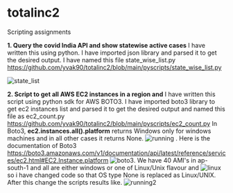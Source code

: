 # totalinc2
Scripting assignments

**1. Query the covid India API and show statewise active cases**
I have written this using python. I have imported json library and parsed it to get the desired output. I have named this file state_wise_list.py 
https://github.com/yvak90/totalinc2/blob/main/pyscripts/state_wise_list.py

![state_list](https://user-images.githubusercontent.com/58933081/115891019-3b6b1580-a473-11eb-87f1-65f6ad365dff.jpg)



**2. Script to get all AWS EC2 instances in a region and**
I have written this script using python sdk for AWS BOTO3. I have imported boto3 library to get ec2 instances list and parsed it to get the desired output and named this file as ec2_count.py
https://github.com/yvak90/totalinc2/blob/main/pyscripts/ec2_count.py   In Boto3, **ec2.instances.all().platform** returns Windows only for windows machines and in all other cases it returns None. ![running](https://user-images.githubusercontent.com/58933081/115905781-34003800-a484-11eb-86a8-41ffb6eed901.JPG) . Here is the documentation of Boto3 https://boto3.amazonaws.com/v1/documentation/api/latest/reference/services/ec2.html#EC2.Instance.platform
![boto3](https://user-images.githubusercontent.com/58933081/115905794-39f61900-a484-11eb-8362-fb84ff06faf2.JPG). We have 40 AMI's in ap-south-1 and all are either windows or one of Linux/Unix flavour and ![linux](https://user-images.githubusercontent.com/58933081/115906383-14b5da80-a485-11eb-8d0e-26d3cb20db00.JPG)
so i have changed code so that OS type None is replaced as Linux/UNIX. After this change the scripts results like.
![running2](https://user-images.githubusercontent.com/58933081/115905788-36629200-a484-11eb-8256-ada9e50e0f8b.JPG) 


